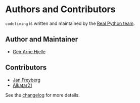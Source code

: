 # Authors and Contributors

`codetiming` is written and maintained by the [Real Python team](https://realpython.com/team/).


## Author and Maintainer

- [Geir Arne Hjelle](https://github.com/gahjelle)


## Contributors

- [Jan Freyberg](https://github.com/janfreyberg)
- [Alkatar21](https://github.com/alkatar21)


See the [changelog](https://github.com/realpython/codetiming/blob/master/CHANGELOG.md) for more details.